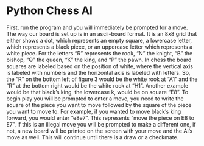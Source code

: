 # Python Chess AI

First, run the program and you will immediately
be prompted for a move. The way our board is set up is in an ascii-board format. It is an 8x8 grid that either shows a dot, which represents an empty square, a
lowercase letter, which represents a black piece, or an uppercase letter which represents
a white piece. For the letters “R” represents the rook, “N” the knight, “B” the bishop, “Q”
the queen, “K” the king, and “P” the pawn. In chess the board squares are labeled based
on the position of white, where the vertical axis is labeled with numbers and the horizontal
axis is labeled with letters. So, the “R” on the bottom left of figure 3 would be the white
rook at “A1” and the “R” at the bottom right would be the white rook at “H1”. Another
example would be that black’s king, the lowercase k, would be on square “E8”. To begin
play you will be prompted to enter a move, you need to write the square of the piece you
want to move followed by the square of the piece you want to move to. For example, if
you wanted to move black’s king forward, you would enter “e8e7”. This represents “move
the piece on E8 to E7”, if this is an illegal move you will be prompted to make a different
one, if not, a new board will be printed on the screen with your move and the AI’s move as
well. This will continue until there is a draw or a checkmate.
